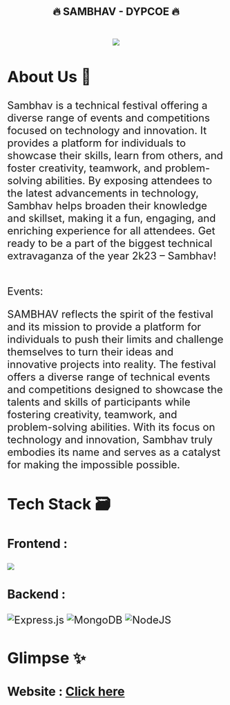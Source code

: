 <h1 align="center"> <font size="5"> <b>🔥 SAMBHAV - DYPCOE 🔥</b></h1>


<!-- [![Issues](https://img.shields.io/github/issues/CPMC-DYPCOE/Website)](#issues)
[![forks](https://img.shields.io/github/forks/CPMC-DYPCOE/Website)](#forks)
![contributions welcome](https://img.shields.io/badge/contributions-welcome-brightgreen.svg?style=flat)
![stars](https://img.shields.io/badge/Stars-%E2%AD%90-blue)
 -->
<!-- PROJECT LOGO -->
<br />
<div align = "center">
<img src = "client/src/assets/Logo.png">
  </div>




## About Us 🚀

Sambhav is a technical festival offering a diverse range of events and competitions focused on technology and innovation. 
It provides a platform for individuals to showcase their skills, learn from others, and foster creativity, teamwork, 
and problem-solving abilities. By exposing attendees to the latest advancements in technology, Sambhav helps broaden 
their knowledge and skillset, making it a fun, engaging, and enriching experience for all attendees. Get ready to be 
a part of the biggest technical extravaganza of the year 2k23 – Sambhav!

<br>
Events:

SAMBHAV reflects the spirit of the festival and its mission to provide a platform for individuals to push their limits and challenge themselves to turn their ideas and innovative projects into reality. The festival offers a diverse range of technical events and competitions designed to showcase the talents and skills of participants while fostering creativity, teamwork, and problem-solving abilities. With its focus on technology and innovation, Sambhav truly embodies its name and serves as a catalyst for making the impossible possible.

## Tech Stack 🗃

### Frontend :

 <img src="https://img.shields.io/badge/react-black?style=for-the-badge&logo=react.js&logoColor=white">  
 <!-- <img src="https://img.shields.io/badge/tailwindcss-%2338B2AC.svg?style=for-the-badge&logo=tailwind-css&logoColor=white">
 <img src="https://img.shields.io/badge/threejs-black?style=for-the-badge&logo=three.js&logoColor=white"> -->
 
 ### Backend :
 
 ![Express.js](https://img.shields.io/badge/express.js-%23404d59.svg?style=for-the-badge&logo=express&logoColor=%2361DAFB)
 <img alt="MongoDB" src ="https://img.shields.io/badge/MongoDB-4EA94B?style=for-the-badge&logo=mongodb&logoColor=white"/>
 ![NodeJS](https://img.shields.io/badge/node.js-6DA55F?style=for-the-badge&logo=node.js&logoColor=white)
 
## Glimpse ✨

### Website : [Click here](https://sambhav-dypcoe.netlify.app/)
</a>
